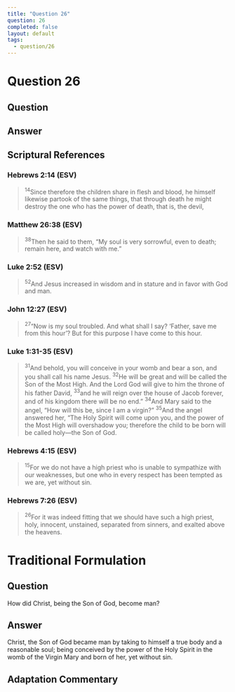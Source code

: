 ```yaml
---
title: "Question 26"
question: 26
completed: false
layout: default
tags:
  - question/26
---
```

# Question 26

## Question


## Answer


## Scriptural References
### Hebrews 2:14 (ESV)
> <sup>14</sup>Since therefore the children share in flesh and blood, he himself likewise partook of the same things, that through death he might destroy the one who has the power of death, that is, the devil,

### Matthew 26:38 (ESV)
> <sup>38</sup>Then he said to them, “My soul is very sorrowful, even to death; remain here, and watch with me.”

### Luke 2:52 (ESV)
> <sup>52</sup>And Jesus increased in wisdom and in stature and in favor with God and man.

### John 12:27 (ESV)
> <sup>27</sup>“Now is my soul troubled. And what shall I say? ‘Father, save me from this hour’? But for this purpose I have come to this hour.

### Luke 1:31-35 (ESV)
> <sup>31</sup>And behold, you will conceive in your womb and bear a son, and you shall call his name Jesus.
> <sup>32</sup>He will be great and will be called the Son of the Most High. And the Lord God will give to him the throne of his father David,
> <sup>33</sup>and he will reign over the house of Jacob forever, and of his kingdom there will be no end.”
> <sup>34</sup>And Mary said to the angel, “How will this be, since I am a virgin?”
> <sup>35</sup>And the angel answered her, “The Holy Spirit will come upon you, and the power of the Most High will overshadow you; therefore the child to be born will be called holy—the Son of God.

### Hebrews 4:15 (ESV)
> <sup>15</sup>For we do not have a high priest who is unable to sympathize with our weaknesses, but one who in every respect has been tempted as we are, yet without sin.

### Hebrews 7:26 (ESV)
> <sup>26</sup>For it was indeed fitting that we should have such a high priest, holy, innocent, unstained, separated from sinners, and exalted above the heavens.

# Traditional Formulation
## Question
How did Christ, being the Son of God, become man?

## Answer
Christ, the Son of God became man by taking to himself a true body and a reasonable soul; being conceived by the power of the Holy Spirit in the womb of the Virgin Mary and born of her, yet without sin.

## Adaptation Commentary
